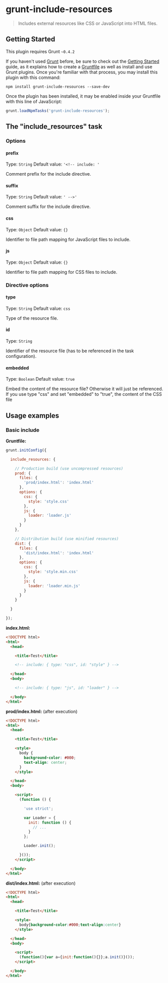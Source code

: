 # grunt-include-resources

> Includes external resources like CSS or JavaScript into HTML files.


## Getting Started
This plugin requires Grunt `~0.4.2`

If you haven't used [Grunt](http://gruntjs.com/) before, be sure to check out the [Getting Started](http://gruntjs.com/getting-started) guide, as it explains how to create a [Gruntfile](http://gruntjs.com/sample-gruntfile) as well as install and use Grunt plugins. Once you're familiar with that process, you may install this plugin with this command:

```shell
npm install grunt-include-resources --save-dev
```

Once the plugin has been installed, it may be enabled inside your Gruntfile with this line of JavaScript:

```js
grunt.loadNpmTasks('grunt-include-resources');
```


## The "include_resources" task

### Options

#### prefix
Type: `String`
Default value: `'<!-- include: '`

Comment prefix for the include directive.

#### suffix
Type: `String`
Default value: `' -->'`

Comment suffix for the include directive.

#### css
Type: `Object`
Default value: `{}`

Identifier to file path mapping for JavaScript files to include.

#### js
Type: `Object`
Default value: `{}`

Identifier to file path mapping for CSS files to include.

### Directive options

#### type
Type: `String`
Default value: `css`

Type of the resource file.

#### id
Type: `String`

Identifier of the resource file (has to be referenced in the task configuration).

#### embedded
Type: `Boolean`
Default value: `true`

Embed the content of the resource file? Otherwise it will just be referenced.
If you use type "css" and set "embedded" to "true", the content of the CSS file 





## Usage examples

### Basic include

**Gruntfile:**

```js
grunt.initConfig({

  include_resources: {

    // Production build (use uncompressed resources)
    prod: {
      files: {
        'prod/index.html': 'index.html'
      },
      options: {
        css: {
          style: 'style.css'
        },
        js: {
          loader: 'loader.js'
        }
      }
    },

    // Distribution build (use minified resources)
    dist: {
      files: {
        'dist/index.html': 'index.html'
      },
      options: {
        css: {
          style: 'style.min.css'
        },
        js: {
          loader: 'loader.min.js'
        }
      }
    }

  }

});
```

**index.html:**

```html
<!DOCTYPE html>
<html>
  <head>

    <title>Test</title>

    <!-- include: { type: "css", id: "style" } -->

  </head>
  <body>

    <!-- include: { type: "js", id: "loader" } -->

  </body>
</html>
```

**prod/index.html:** (after execution)

```html
<!DOCTYPE html>
<html>
  <head>

    <title>Test</title>

    <style>
      body {
        background-color: #000;
        text-align: center;
      }
    </style>

  </head>
  <body>

    <script>
      (function () {

        'use strict';

        var Loader = {
          init: function () {
            // ...
          }
        };

        Loader.init();

      }());
    </script>

  </body>
</html>
```

**dist/index.html:** (after execution)

```html
<!DOCTYPE html>
<html>
  <head>

    <title>Test</title>

    <style>
      body{background-color:#000;text-align:center}
    </style>

  </head>
  <body>

    <script>
      (function(){var a={init:function(){}};a.init()}());
    </script>

  </body>
</html>
```